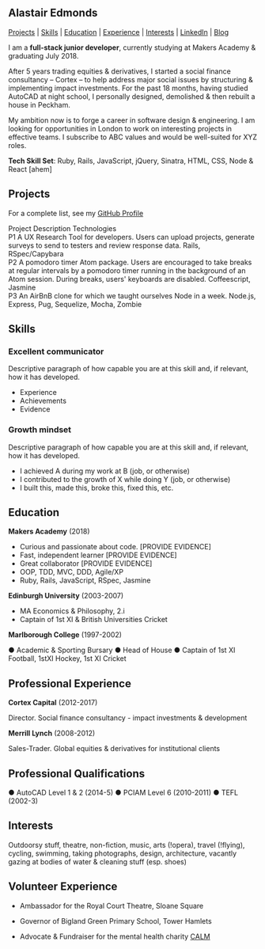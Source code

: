 ## Alastair Edmonds

[Projects](#Projects) | [Skills](#Skills) | [Education](#Education) | [Experience](#Experience) | [Interests](#Interest) | [LinkedIn](https://www.linkedin.com/in/alastairedmonds/) | [Blog](https://medium.com/@alastair3D)

I am a **full-stack junior developer**, currently studying at Makers Academy & graduating July 2018. 

After 5 years trading equities & derivatives, I started a social finance consultancy – Cortex – to help address major social issues by structuring & implementing impact investments.  For the past 18 months, having studied AutoCAD at night school, I personally designed, demolished & then rebuilt a house in Peckham.  

My ambition now is to forge a career in software design & engineering.  I am looking for opportunities in London to work on interesting projects in effective teams.  I subscribe to ABC values and would be well-suited for XYZ roles.

**Tech Skill Set**: Ruby, Rails, JavaScript, jQuery, Sinatra, HTML, CSS, Node & React [ahem]



## Projects

For a complete list, see my [GitHub Profile](https://github.com/Alastair3D)

  Project	Description                             	Technologies                            
  P1     	A UX Research Tool for developers. Users can upload projects, generate surveys to send to testers and review response data.	Rails, RSpec/Capybara                   
  P2     	A pomodoro timer Atom package. Users are encouraged to take breaks at regular intervals by a pomodoro timer running in the background of an Atom session. During breaks, users' keyboards are disabled.	Coffeescript, Jasmine                   
  P3     	An AirBnB clone for which we taught ourselves Node in a week.	Node.js, Express, Pug, Sequelize, Mocha, Zombie



## Skills

### Excellent communicator

Descriptive paragraph of how capable you are at this skill and, if relevant, how it has developed.

- Experience
- Achievements
- Evidence

### Growth mindset

Descriptive paragraph of how capable you are at this skill and, if relevant, how it has developed.

- I achieved A during my work at B (job, or otherwise)
- I contributed to the growth of X while doing Y (job, or otherwise)
- I built this, made this, broke this, fixed this, etc.
  

## Education

**Makers Academy** (2018)

- Curious and passionate about code. [PROVIDE EVIDENCE]
- Fast, independent learner [PROVIDE EVIDENCE]
- Great collaborator [PROVIDE EVIDENCE]
- OOP, TDD, MVC, DDD, Agile/XP
- Ruby, Rails, JavaScript, RSpec, Jasmine

**Edinburgh University** (2003-2007)

- MA Economics & Philosophy, 2.i
- Captain of 1st XI & British Universities Cricket

 **Marlborough College** (1997-2002)

● Academic & Sporting Bursary  ● Head of House  ● Captain of 1st XI Football, 1stXI Hockey, 1st XI Cricket



## Professional Experience

**Cortex Capital** (2012-2017)

Director.  Social finance consultancy - impact investments & development

**Merrill Lynch** (2008-2012)

Sales-Trader.  Global equities & derivatives for institutional clients



## Professional Qualifications

● AutoCAD Level 1 & 2 (2014-5)  ● PCIAM Level 6 (2010-2011)  ● TEFL (2002-3)

 

## Interests

Outdoorsy stuff, theatre, non-fiction, music, arts (!opera), travel (!flying), cycling, swimming, taking photographs, design, architecture, vacantly gazing at bodies of water & cleaning stuff (esp. shoes)
 

## Volunteer Experience

- Ambassador for the Royal Court Theatre, Sloane Square

- Governor of Bigland Green Primary School, Tower Hamlets

- Advocate & Fundraiser for the mental health charity [CALM](https://www.thecalmzone.net)
